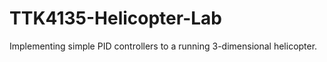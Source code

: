# TTK4135-Helicopter-Lab
Implementing simple PID controllers to a running 3-dimensional helicopter.
